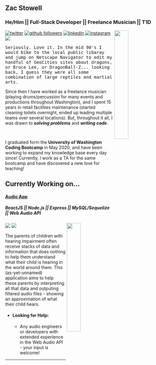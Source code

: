 <!-- <div width="100%" height="100%" bgcolor="black"> -->

## Zac Stowell
### He/Him || Full-Stack Developer || Freelance Musician || T1D
  
<a href="https://twitter.com/zgstowell" target="_blank">![twitter](https://img.shields.io/twitter/follow/zgstowell?style=social)</a>
<a href="https://github.com/the-medium-place" target="_blank">![github followers](https://img.shields.io/github/followers/the-medium-place?label=Follow%20the-medium-place%21&logo=github&style=social)</a>
<a href="https://www.linkedin.com/in/zachary-stowell/" target="_blank">![linkedin](https://img.shields.io/static/v1?label=&logo=linkedin&message=Zac%20Stowell&color=blue)</a>
<img align="right" width="30%" src="https://i.imgur.com/L21hg47.png"/>
<a href="https://www.instagram.com/this.is.the.medium.place/" target="_blank">![instagram](https://img.shields.io/static/v1?label=&logo=instagram&message=this.is.the.medium.place&color=white)</a>
<a href="mailto:zgstowell@gmail.com">![](https://img.shields.io/static/v1?label=&logo=gmail&message=zgstowell@gmail.com&color=white)</a>

<p style="font-family: monospace;"> Seriously. Love it. In the mid 90's I would bike to the local public libaray and jump on Netscape Navigator to edit my handful of GeoCities sites about dragons, or Bruce Lee, or DragonBall-Z... looking back, I guess they were all some combination of large reptiles and martial arts. 

<br>

Since then I have worked as a freelance musician (playing drums/percussion for many events and productions throughout Washington), and I spent 15 years in retail facilities maintenance (started cleaning toilets overnight, ended up leading multiple teams over several locations). But, throughout it all, I was drawn to <b><em>solving problems</em></b> and <b><em>writing code</em></b>.

<br>

I graduated form the <b>University of Washington Coding Bootcamp</b> in May 2020, and have been working to expand my knowledge base every day since! 
Currently, I work as a TA for the same bootcamp and have discovered a new love for teaching!

</p>

<iv>
  
## Currently Working on...
  
#### <a href="https://zgstowell-audiology.herokuapp.com/" target="_blank">Audio App</a>

##### ReactJS || Node.js || Express || MySQL/Sequelize || Web Audio API
<a href="https://github.com/the-medium-place/audio-react" target="_blank">![](https://img.shields.io/static/v1?label=&logo=github&message=Repository&color=blue)</a>
<a href="https://zgstowell-audiology.herokuapp.com" target="_blank">![](https://img.shields.io/static/v1?label=&logo=heroku&message=Deployed&color=purple)</a>
<img src="https://i.imgur.com/sNkzfnw.png" width="30%" align="right">

The parents of children with hearing impairment often receive stacks of data and information that does nothing to help them understand what their child is hearing in the world around them. This (as-yet-unnamed) application aims to help these parents by interpreting all that data and outputing filtered audio files - showing an approximation of what their child hears. 
 
  * #### Looking for Help:

    * Any audio engineers or developers with extended experience in the Web Audio API - your input is welcome!
<hr>
